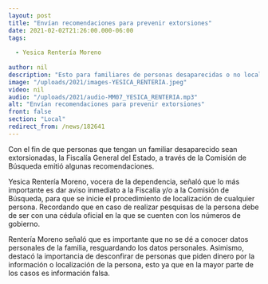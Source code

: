 ```yaml
---
layout: post
title: "Envían recomendaciones para prevenir extorsiones"
date: 2021-02-02T21:26:00.000-06:00
tags:
  
  - Yesica Rentería Moreno
  
author: nil
description: "Esto para familiares de personas desaparecidas o no localizadas."
image: "/uploads/2021/images-YESICA_RENTERIA.jpeg"
video: nil
audio: "/uploads/2021/audio-MM07_YESICA_RENTERIA.mp3"
alt: "Envían recomendaciones para prevenir extorsiones"
front: false
section: "Local"
redirect_from: /news/182641
---
```


Con el fin de que personas que tengan un familiar desaparecido sean extorsionadas, la Fiscalía General del Estado, a través de la Comisión de Búsqueda emitió algunas recomendaciones.
 
Yesica Rentería Moreno, vocera de la dependencia, señaló que lo más importante es dar aviso inmediato a la Fiscalía y/o a la Comisión de Búsqueda, para que se inicie el procedimiento de localización de cualquier persona. Recordando que en caso de realizar pesquisas de la persona debe de ser con una cédula oficial en la que se cuenten con los números de gobierno.

Rentería Moreno señaló que es importante que no se dé a conocer datos personales de la familia, resguardando los datos personales. Asimismo, destacó la importancia de desconfirar de personas que piden dinero por la información o localización de la persona, esto ya que en la mayor parte de los casos es información falsa.